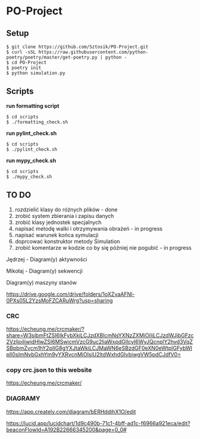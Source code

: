 # PO-Project

## Setup

```
$ git clone https://github.com/Sztosik/PO-Project.git
$ curl -sSL https://raw.githubusercontent.com/python-poetry/poetry/master/get-poetry.py | python -
$ cd PO-Project
$ poetry init
$ python simulation.py
```

## Scripts
__run formatting script__
```
$ cd scripts
$ ./formatting_check.sh
```

__run pylint_check.sh__
```
$ cd scripts
$ ./pylint_check.sh 
```

__run mypy_check.sh__
```
$ cd scripts
$ ./mypy_check.sh
```

## TO DO
1. rozdzielić klasy do różnych plików - done
2. zrobić system zbierania i zapisu danych
3. zrobić klasy jednostek specjalnych
4. napisać metodę walki i otrzymywania obrażeń - in progress
5. napisać warunek końca symulacji
6. doprcować konstruktor metody Simulation
7. zrobić komentarze w kodzie co by się później nie pogubić - in progress


Jędrzej - Diagram(y) aktywności

Mikołaj - Diagram(y) sekwencji

Diagram(y) maszyny stanów

https://drive.google.com/drive/folders/1oXZvaAFNl-0PXs05L2YzsMoFZCARuWrg?usp=sharing

### CRC
https://echeung.me/crcmaker/?share=W3sibmFtZSI6IkFybXkiLCJzdXBlcmNsYXNzZXMiOiIiLCJzdWJjbGFzc2VzIjoiIiwidHlwZSI6MSwicmVzcG9uc2liaWxpdGllcyI6WyJQcnplY2hvd3VqZSBpbmZvcm1hY2plIG8gYXJtaWkiLCJMaWN6eSBzdGF0eXN0eWtpIGFybWlpIl0sImNvbGxhYm9yYXRvcnMiOlsiU2ltdWxhdGlvbiwgVW5pdCJdfV0=

### copy crc.json to this website
https://echeung.me/crcmaker/

### DIAGRAMY
https://app.creately.com/diagram/bERHddihX1O/edit

https://lucid.app/lucidchart/1d9c490b-71c1-4bff-ad1c-f6966a921eca/edit?beaconFlowId=A192B22666345200&page=0_0#
